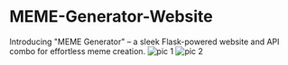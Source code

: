 # MEME-Generator-Website
Introducing "MEME Generator" – a sleek Flask-powered website and API combo for effortless meme creation.
![pic 1](https://github.com/kumail11/MEME-Generator-Website/assets/40884947/a382b2a3-8beb-4f3b-8ba7-4990a3757476)
![pic 2](https://github.com/kumail11/MEME-Generator-Website/assets/40884947/20ad16a1-a2fa-49f9-83b5-eef2bac249f2)

